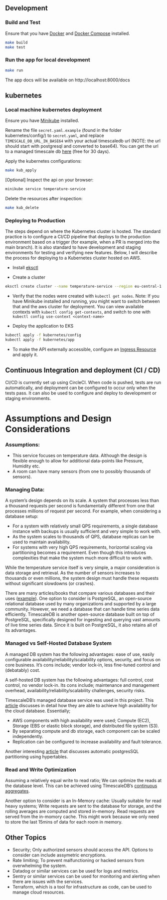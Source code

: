 ## Development

### Build and Test

Ensure that you have [Docker](https://docs.docker.com/get-started/) and [Docker Compose](https://docs.docker.com/compose/) installed.

```sh
make build
make test
```

### Run the app for local development

```sh
make run
```

The app docs will be available on http://localhost:8000/docs

## kubernetes

### Local machine kubernetes deployment

Ensure you have [Minikube](https://minikube.sigs.k8s.io/docs/start/) installed.

Rename the file `secret.yaml.example` (found in the folder kubernetes/config/) to `secret.yaml`, and replace `TIMESCALE_DB_URL_IN_BASE64` with your actual timescaledb url (NOTE: the url should start with postgresql and converted to base64). You can get the url to a managed timescale db [here](https://console.cloud.timescale.com/signup) (free for 30 days).

Apply the kubernetes configurations:

```sh
make kub_apply
```

[Optional] Inspect the api on your browser:

```sh
minikube service temperature-service
```

Delete the resources after inspection:

```sh
make kub_delete
```

### Deploying to Production

The steps depend on where the Kubernetes cluster is hosted. The standard practice is to configure a CI/CD pipeline that deploys to the production environment based on a trigger (for example, when a PR is merged into the main branch). It is also standard to have development and staging environments for testing and verifying new features. Below, I will describe the process for deploying to a Kubernetes cluster hosted on AWS.

- Install [eksctl](https://eksctl.io/installation/)

- Create a cluster

```sh
eksctl create cluster --name temperature-service --region eu-central-1 --nodes 2
```

- Verify that the nodes were created with `kubectl get nodes`. Note: If you have Minikube installed and running, you might want to switch between that and the aws cluster for deployment. You can view available contexts with `kubectl config get-contexts`, and switch to one with `kubectl config use-context <context-name>`

- Deploy the application to EKS

```sh
kubectl apply -f kubernetes/config
kubectl apply -f kubernetes/app
```

- To make the API externally accessible, configure an [Ingress Resource](https://kubernetes.io/docs/concepts/services-networking/ingress/) and apply it.

## Continuous Integration and deployment (CI / CD)

CI/CD is currently set up using CircleCI. When code is pushed, tests are run automatically, and deployment can be configured to occur only when the tests pass. It can also be used to configure and deploy to development or staging environments.

# Assumptions and Design Considerations

### Assumptions:

- This service focuses on temperature data. Although the design is flexible enough to allow for additional data-points like Pressure, Humidity etc.
- A room can have many sensors (from one to possibly thousands of sensors).

### Managing Data:

A system’s design depends on its scale. A system that processes less than a thousand requests per second is fundamentally different from one that processes millions of request per second.
For example, when considering a database setup:

- For a system with relatively small QPS requirements, a single database instance with backups is usually sufficient and very simple to work with.
- As the system scales to thousands of QPS, database replicas can be used to maintain availability.
- For systems with very high QPS requirements, horizontal scaling via partitioning becomes a requirement. Even though this introduces complexities that make the system much more difficult to work with.

While the temperature service itself is very simple, a major consideration is data storage and retrieval. As the number of sensors increases to thousands or even millions, the system design must handle these requests without significant slowdowns (or crashes).

There are many articles/books that compare various databases and their uses ([example](https://www.altexsoft.com/blog/comparing-database-management-systems-mysql-postgresql-mssql-server-mongodb-elasticsearch-and-others/)). One option to consider is PostgreSQL, an open-source relational database used by many organizations and supported by a large community. However, we need a database that can handle time series data efficiently. TimescaleDB is another open-source database built on top of PostgreSQL, specifically designed for ingesting and querying vast amounts of live time series data. Since it is built on PostgreSQL, it also retains all of its advantages.

### Managed vs Self-Hosted Database System

A managed DB system has the following advantages: ease of use, easily configurable availability/reliability/scalability options, security, and focus on core business.
It’s cons include; vendor lock-in, less fine-tuned control and (debatably) cost.

A self-hosted DB system has the following advantages: full control, cost control, no vendor lock-in.
Its cons include; maintenance and management overhead, availability/reliability/scalability challenges, security risks.

TimescaleDB’s managed database service was used in this project.
This [article](https://www.timescale.com/blog/how-high-availability-works-in-our-cloud-database) discusses in detail how they are able to achieve high availability for the cloud database. Essentially;

- AWS components with high availability were used; Compute (EC2), Storage (EBS or elastic block storage), and distributed file system (S3).
- By separating compute and db storage, each component can be scaled independently.
- Replication can be configured to increase availability and fault tolerance.

Another interesting [article](https://www.timescale.com/learn/is-postgres-partitioning-really-that-hard-introducing-hypertables) that discusses automatic postgresSQL partitioning using hypertables.

### Read and Write Optimization

Assuming a relatively equal write to read ratio; We can optimize the reads at the database level. This can be achieved using TImescaleDB’s [continuous aggregates](https://docs.timescale.com/use-timescale/latest/continuous-aggregates/about-continuous-aggregates/).

Another option to consider is an In-Memory cache: Usually suitable for read heavy systems; Write requests are sent to the database for storage, and the rolling averages are computed and stored in-memory. Read requests are served from the in-momory cache. This might work because we only need to store the last 15mins of data for each room in memory.

## Other Topics

- Security; Only authorized sensors should access the API. Options to consider can include assymetric encryptions.
- Rate limiting; To prevent malfunctioning or hacked sensors from overwhelming the system.
- Datadog or similar services can be used for logs and metrics.
- Sentry or similar services can be used for monitoring and alerting when there are issues with the services.
- Terraform, which is a tool for infrastructure as code, can be used to manage cloud resources.
